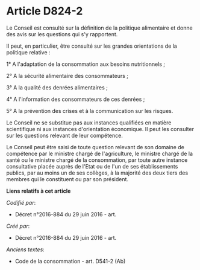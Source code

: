 # Article D824-2

Le Conseil est consulté sur la définition de la politique alimentaire et donne des avis sur les questions qui s'y rapportent.

II peut, en particulier, être consulté sur les grandes orientations de la politique relative :

1° A l'adaptation de la consommation aux besoins nutritionnels ;

2° A la sécurité alimentaire des consommateurs ;

3° A la qualité des denrées alimentaires ;

4° A l'information des consommateurs de ces denrées ;

5° A la prévention des crises et à la communication sur les risques.

Le Conseil ne se substitue pas aux instances qualifiées en matière scientifique ni aux instances d'orientation économique. II
peut les consulter sur les questions relevant de leur compétence.

Le Conseil peut être saisi de toute question relevant de son domaine de compétence par le ministre chargé de l'agriculture,
le ministre chargé de la santé ou le ministre chargé de la consommation, par toute autre instance consultative placée auprès
de l'Etat ou de l'un de ses établissements publics, par au moins un de ses collèges, à la majorité des deux tiers des membres
qui le constituent ou par son président.

**Liens relatifs à cet article**

_Codifié par_:

  - Décret n°2016-884 du 29 juin 2016 - art.

_Créé par_:

  - Décret n°2016-884 du 29 juin 2016 - art.

_Anciens textes_:

  - Code de la consommation - art. D541-2 (Ab)
